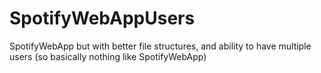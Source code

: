 # SpotifyWebAppUsers

SpotifyWebApp but with better file structures, and ability to have multiple users (so basically nothing like SpotifyWebApp)